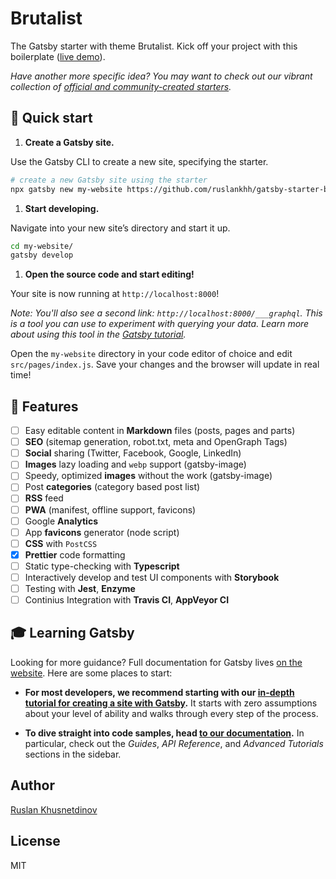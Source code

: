# Brutalist

The Gatsby starter with theme Brutalist. Kick off your project with this boilerplate ([live demo](http://ruslankhh.com/gatsby-starter-brutalist)).

_Have another more specific idea? You may want to check out our vibrant collection of [official and community-created starters](https://www.gatsbyjs.org/docs/gatsby-starters/)._

## 🚀 Quick start

1. **Create a Gatsby site.**

  Use the Gatsby CLI to create a new site, specifying the starter.

  ```sh
  # create a new Gatsby site using the starter
  npx gatsby new my-website https://github.com/ruslankhh/gatsby-starter-brutalist
  ```

1. **Start developing.**

  Navigate into your new site’s directory and start it up.

  ```sh
  cd my-website/
  gatsby develop
  ```

1. **Open the source code and start editing!**

  Your site is now running at `http://localhost:8000`!

  *Note: You'll also see a second link: `http://localhost:8000/___graphql`. This is a tool you can use to experiment with querying your data. Learn more about using this tool in the [Gatsby tutorial](https://www.gatsbyjs.org/tutorial/part-five/#introducing-graphiql).*

  Open the `my-website` directory in your code editor of choice and edit `src/pages/index.js`. Save your changes and the browser will update in real time!

## 🎉 Features

- [ ] Easy editable content in **Markdown** files (posts, pages and parts)
- [ ] **SEO** (sitemap generation, robot.txt, meta and OpenGraph Tags)
- [ ] **Social** sharing (Twitter, Facebook, Google, LinkedIn)
- [ ] **Images** lazy loading and `webp` support (gatsby-image)
- [ ] Speedy, optimized **images** without the work (gatsby-image)
- [ ] Post **categories** (category based post list)
- [ ] **RSS** feed
- [ ] **PWA** (manifest, offline support, favicons)
- [ ] Google **Analytics**
- [ ] App **favicons** generator (node script)
- [ ] **CSS** with `PostCSS`
- [x] **Prettier** code formatting
- [ ] Static type-checking with **Typescript**
- [ ] Interactively develop and test UI components with **Storybook**
- [ ] Testing with **Jest**, **Enzyme**
- [ ] Continius Integration with **Travis CI**, **AppVeyor CI**

## 🎓 Learning Gatsby

Looking for more guidance? Full documentation for Gatsby lives [on the website](https://www.gatsbyjs.org/). Here are some places to start:

- **For most developers, we recommend starting with our [in-depth tutorial for creating a site with Gatsby](https://www.gatsbyjs.org/tutorial/).** It starts with zero assumptions about your level of ability and walks through every step of the process.

- **To dive straight into code samples, head [to our documentation](https://www.gatsbyjs.org/docs/).** In particular, check out the _Guides_, _API Reference_, and _Advanced Tutorials_ sections in the sidebar.

## Author

[Ruslan Khusnetdinov](https://github.com/ruslankhh)

## License

MIT